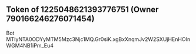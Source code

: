 ## Token of 1225048621393776751 (Owner 790166246276071454)

Bot MTIyNTA0ODYyMTM5Mzc3Njc1MQ.Gr0siK.xgBxXnqmJv2W2SXUjHEnHOInWGM4NB1iPm_Eu4
